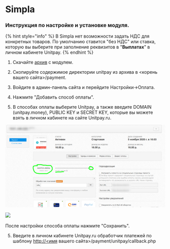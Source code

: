 # Simpla

### Инструкция по настройке и установке модуля. <a id="instrukciya-po-nastroike-i-ustanovke-modulya"></a>

{% hint style="info" %}
В Simpla нет возможности задать НДС для конкретных товаров. По умолчанию ставится "без НДС" или ставка, которую вы выберите при заполнение реквизитов в "**Выплатах**" в личном кабинете Unitpay.
{% endhint %}

1. Скачайте [архив](https://github.com/unitpay/simpla-module/archive/master.zip) с модулем.

2. Скопируйте содержимое директории unitpay из архива в &lt;корень вашего сайта&gt;/payment.

3. Войдите в админ-панель сайта и перейдите Настройки-&gt;Оплата.

4. Нажмите "Добавить способ оплаты".

5. В способах оплаты выберите Unitpay, а также введите DOMAIN \(unitpay.money\), PUBLIC KEY и SECRET KEY, которые вы можете взять в личном кабинете на сайте Unitpay.ru.

![](../../.gitbook/assets/4253476sh.png)

![](https://d33v4339jhl8k0.cloudfront.net/docs/assets/551a91dbe4b0221aadf24410/images/5e68f24f2c7d3a7e9ae9043c/file-0mVe14P1jr.png)

После настройки способа оплаты нажмите "Сохранить".

5. Введите в личном кабинете Unitpay.ru обработчик платежей по шаблону [http://&lt;имя](http://xn--/%3C-5ddu8i/) вашего сайта&gt;/payment/unitpay/callback.php[  
](https://help.unitpay.ru/gotovye-moduli/modules/shopcms)

